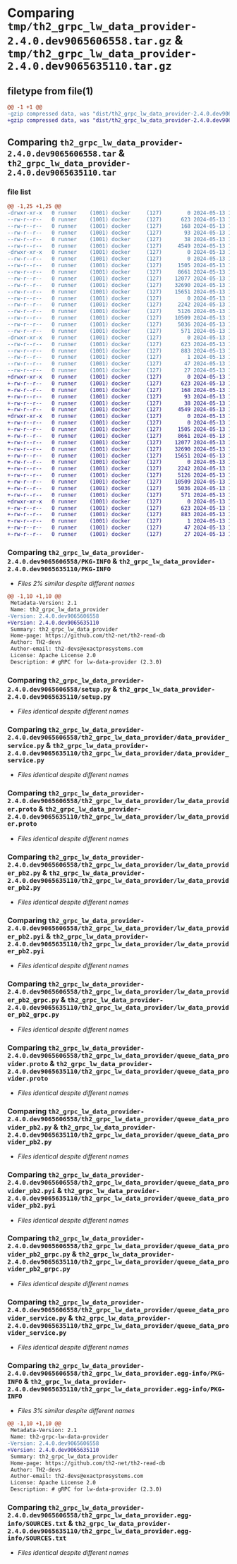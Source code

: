 # Comparing `tmp/th2_grpc_lw_data_provider-2.4.0.dev9065606558.tar.gz` & `tmp/th2_grpc_lw_data_provider-2.4.0.dev9065635110.tar.gz`

## filetype from file(1)

```diff
@@ -1 +1 @@
-gzip compressed data, was "dist/th2_grpc_lw_data_provider-2.4.0.dev9065606558.tar", last modified: Mon May 13 15:29:04 2024, max compression
+gzip compressed data, was "dist/th2_grpc_lw_data_provider-2.4.0.dev9065635110.tar", last modified: Mon May 13 15:30:44 2024, max compression
```

## Comparing `th2_grpc_lw_data_provider-2.4.0.dev9065606558.tar` & `th2_grpc_lw_data_provider-2.4.0.dev9065635110.tar`

### file list

```diff
@@ -1,25 +1,25 @@
-drwxr-xr-x   0 runner    (1001) docker     (127)        0 2024-05-13 15:29:04.000000 th2_grpc_lw_data_provider-2.4.0.dev9065606558/
--rw-r--r--   0 runner    (1001) docker     (127)      623 2024-05-13 15:29:04.000000 th2_grpc_lw_data_provider-2.4.0.dev9065606558/PKG-INFO
--rw-r--r--   0 runner    (1001) docker     (127)      168 2024-05-13 15:27:30.000000 th2_grpc_lw_data_provider-2.4.0.dev9065606558/README.md
--rw-r--r--   0 runner    (1001) docker     (127)       93 2024-05-13 15:27:30.000000 th2_grpc_lw_data_provider-2.4.0.dev9065606558/package_info.json
--rw-r--r--   0 runner    (1001) docker     (127)       38 2024-05-13 15:29:04.000000 th2_grpc_lw_data_provider-2.4.0.dev9065606558/setup.cfg
--rw-r--r--   0 runner    (1001) docker     (127)     4549 2024-05-13 15:27:30.000000 th2_grpc_lw_data_provider-2.4.0.dev9065606558/setup.py
-drwxr-xr-x   0 runner    (1001) docker     (127)        0 2024-05-13 15:29:04.000000 th2_grpc_lw_data_provider-2.4.0.dev9065606558/th2_grpc_lw_data_provider/
--rw-r--r--   0 runner    (1001) docker     (127)        0 2024-05-13 15:29:03.000000 th2_grpc_lw_data_provider-2.4.0.dev9065606558/th2_grpc_lw_data_provider/__init__.py
--rw-r--r--   0 runner    (1001) docker     (127)     1505 2024-05-13 15:28:41.000000 th2_grpc_lw_data_provider-2.4.0.dev9065606558/th2_grpc_lw_data_provider/data_provider_service.py
--rw-r--r--   0 runner    (1001) docker     (127)     8661 2024-05-13 15:27:30.000000 th2_grpc_lw_data_provider-2.4.0.dev9065606558/th2_grpc_lw_data_provider/lw_data_provider.proto
--rw-r--r--   0 runner    (1001) docker     (127)    12077 2024-05-13 15:29:03.000000 th2_grpc_lw_data_provider-2.4.0.dev9065606558/th2_grpc_lw_data_provider/lw_data_provider_pb2.py
--rw-r--r--   0 runner    (1001) docker     (127)    32690 2024-05-13 15:29:03.000000 th2_grpc_lw_data_provider-2.4.0.dev9065606558/th2_grpc_lw_data_provider/lw_data_provider_pb2.pyi
--rw-r--r--   0 runner    (1001) docker     (127)    15651 2024-05-13 15:29:03.000000 th2_grpc_lw_data_provider-2.4.0.dev9065606558/th2_grpc_lw_data_provider/lw_data_provider_pb2_grpc.py
--rw-r--r--   0 runner    (1001) docker     (127)        0 2024-05-13 15:29:03.000000 th2_grpc_lw_data_provider-2.4.0.dev9065606558/th2_grpc_lw_data_provider/py.typed
--rw-r--r--   0 runner    (1001) docker     (127)     2242 2024-05-13 15:27:30.000000 th2_grpc_lw_data_provider-2.4.0.dev9065606558/th2_grpc_lw_data_provider/queue_data_provider.proto
--rw-r--r--   0 runner    (1001) docker     (127)     5126 2024-05-13 15:29:03.000000 th2_grpc_lw_data_provider-2.4.0.dev9065606558/th2_grpc_lw_data_provider/queue_data_provider_pb2.py
--rw-r--r--   0 runner    (1001) docker     (127)    10509 2024-05-13 15:29:03.000000 th2_grpc_lw_data_provider-2.4.0.dev9065606558/th2_grpc_lw_data_provider/queue_data_provider_pb2.pyi
--rw-r--r--   0 runner    (1001) docker     (127)     5036 2024-05-13 15:29:03.000000 th2_grpc_lw_data_provider-2.4.0.dev9065606558/th2_grpc_lw_data_provider/queue_data_provider_pb2_grpc.py
--rw-r--r--   0 runner    (1001) docker     (127)      571 2024-05-13 15:28:41.000000 th2_grpc_lw_data_provider-2.4.0.dev9065606558/th2_grpc_lw_data_provider/queue_data_provider_service.py
-drwxr-xr-x   0 runner    (1001) docker     (127)        0 2024-05-13 15:29:04.000000 th2_grpc_lw_data_provider-2.4.0.dev9065606558/th2_grpc_lw_data_provider.egg-info/
--rw-r--r--   0 runner    (1001) docker     (127)      623 2024-05-13 15:29:03.000000 th2_grpc_lw_data_provider-2.4.0.dev9065606558/th2_grpc_lw_data_provider.egg-info/PKG-INFO
--rw-r--r--   0 runner    (1001) docker     (127)      883 2024-05-13 15:29:04.000000 th2_grpc_lw_data_provider-2.4.0.dev9065606558/th2_grpc_lw_data_provider.egg-info/SOURCES.txt
--rw-r--r--   0 runner    (1001) docker     (127)        1 2024-05-13 15:29:03.000000 th2_grpc_lw_data_provider-2.4.0.dev9065606558/th2_grpc_lw_data_provider.egg-info/dependency_links.txt
--rw-r--r--   0 runner    (1001) docker     (127)       47 2024-05-13 15:29:03.000000 th2_grpc_lw_data_provider-2.4.0.dev9065606558/th2_grpc_lw_data_provider.egg-info/requires.txt
--rw-r--r--   0 runner    (1001) docker     (127)       27 2024-05-13 15:29:03.000000 th2_grpc_lw_data_provider-2.4.0.dev9065606558/th2_grpc_lw_data_provider.egg-info/top_level.txt
+drwxr-xr-x   0 runner    (1001) docker     (127)        0 2024-05-13 15:30:44.000000 th2_grpc_lw_data_provider-2.4.0.dev9065635110/
+-rw-r--r--   0 runner    (1001) docker     (127)      623 2024-05-13 15:30:44.000000 th2_grpc_lw_data_provider-2.4.0.dev9065635110/PKG-INFO
+-rw-r--r--   0 runner    (1001) docker     (127)      168 2024-05-13 15:29:15.000000 th2_grpc_lw_data_provider-2.4.0.dev9065635110/README.md
+-rw-r--r--   0 runner    (1001) docker     (127)       93 2024-05-13 15:29:16.000000 th2_grpc_lw_data_provider-2.4.0.dev9065635110/package_info.json
+-rw-r--r--   0 runner    (1001) docker     (127)       38 2024-05-13 15:30:44.000000 th2_grpc_lw_data_provider-2.4.0.dev9065635110/setup.cfg
+-rw-r--r--   0 runner    (1001) docker     (127)     4549 2024-05-13 15:29:15.000000 th2_grpc_lw_data_provider-2.4.0.dev9065635110/setup.py
+drwxr-xr-x   0 runner    (1001) docker     (127)        0 2024-05-13 15:30:44.000000 th2_grpc_lw_data_provider-2.4.0.dev9065635110/th2_grpc_lw_data_provider/
+-rw-r--r--   0 runner    (1001) docker     (127)        0 2024-05-13 15:30:44.000000 th2_grpc_lw_data_provider-2.4.0.dev9065635110/th2_grpc_lw_data_provider/__init__.py
+-rw-r--r--   0 runner    (1001) docker     (127)     1505 2024-05-13 15:30:22.000000 th2_grpc_lw_data_provider-2.4.0.dev9065635110/th2_grpc_lw_data_provider/data_provider_service.py
+-rw-r--r--   0 runner    (1001) docker     (127)     8661 2024-05-13 15:29:15.000000 th2_grpc_lw_data_provider-2.4.0.dev9065635110/th2_grpc_lw_data_provider/lw_data_provider.proto
+-rw-r--r--   0 runner    (1001) docker     (127)    12077 2024-05-13 15:30:44.000000 th2_grpc_lw_data_provider-2.4.0.dev9065635110/th2_grpc_lw_data_provider/lw_data_provider_pb2.py
+-rw-r--r--   0 runner    (1001) docker     (127)    32690 2024-05-13 15:30:44.000000 th2_grpc_lw_data_provider-2.4.0.dev9065635110/th2_grpc_lw_data_provider/lw_data_provider_pb2.pyi
+-rw-r--r--   0 runner    (1001) docker     (127)    15651 2024-05-13 15:30:44.000000 th2_grpc_lw_data_provider-2.4.0.dev9065635110/th2_grpc_lw_data_provider/lw_data_provider_pb2_grpc.py
+-rw-r--r--   0 runner    (1001) docker     (127)        0 2024-05-13 15:30:44.000000 th2_grpc_lw_data_provider-2.4.0.dev9065635110/th2_grpc_lw_data_provider/py.typed
+-rw-r--r--   0 runner    (1001) docker     (127)     2242 2024-05-13 15:29:15.000000 th2_grpc_lw_data_provider-2.4.0.dev9065635110/th2_grpc_lw_data_provider/queue_data_provider.proto
+-rw-r--r--   0 runner    (1001) docker     (127)     5126 2024-05-13 15:30:44.000000 th2_grpc_lw_data_provider-2.4.0.dev9065635110/th2_grpc_lw_data_provider/queue_data_provider_pb2.py
+-rw-r--r--   0 runner    (1001) docker     (127)    10509 2024-05-13 15:30:44.000000 th2_grpc_lw_data_provider-2.4.0.dev9065635110/th2_grpc_lw_data_provider/queue_data_provider_pb2.pyi
+-rw-r--r--   0 runner    (1001) docker     (127)     5036 2024-05-13 15:30:44.000000 th2_grpc_lw_data_provider-2.4.0.dev9065635110/th2_grpc_lw_data_provider/queue_data_provider_pb2_grpc.py
+-rw-r--r--   0 runner    (1001) docker     (127)      571 2024-05-13 15:30:22.000000 th2_grpc_lw_data_provider-2.4.0.dev9065635110/th2_grpc_lw_data_provider/queue_data_provider_service.py
+drwxr-xr-x   0 runner    (1001) docker     (127)        0 2024-05-13 15:30:44.000000 th2_grpc_lw_data_provider-2.4.0.dev9065635110/th2_grpc_lw_data_provider.egg-info/
+-rw-r--r--   0 runner    (1001) docker     (127)      623 2024-05-13 15:30:44.000000 th2_grpc_lw_data_provider-2.4.0.dev9065635110/th2_grpc_lw_data_provider.egg-info/PKG-INFO
+-rw-r--r--   0 runner    (1001) docker     (127)      883 2024-05-13 15:30:44.000000 th2_grpc_lw_data_provider-2.4.0.dev9065635110/th2_grpc_lw_data_provider.egg-info/SOURCES.txt
+-rw-r--r--   0 runner    (1001) docker     (127)        1 2024-05-13 15:30:44.000000 th2_grpc_lw_data_provider-2.4.0.dev9065635110/th2_grpc_lw_data_provider.egg-info/dependency_links.txt
+-rw-r--r--   0 runner    (1001) docker     (127)       47 2024-05-13 15:30:44.000000 th2_grpc_lw_data_provider-2.4.0.dev9065635110/th2_grpc_lw_data_provider.egg-info/requires.txt
+-rw-r--r--   0 runner    (1001) docker     (127)       27 2024-05-13 15:30:44.000000 th2_grpc_lw_data_provider-2.4.0.dev9065635110/th2_grpc_lw_data_provider.egg-info/top_level.txt
```

### Comparing `th2_grpc_lw_data_provider-2.4.0.dev9065606558/PKG-INFO` & `th2_grpc_lw_data_provider-2.4.0.dev9065635110/PKG-INFO`

 * *Files 2% similar despite different names*

```diff
@@ -1,10 +1,10 @@
 Metadata-Version: 2.1
 Name: th2_grpc_lw_data_provider
-Version: 2.4.0.dev9065606558
+Version: 2.4.0.dev9065635110
 Summary: th2_grpc_lw_data_provider
 Home-page: https://github.com/th2-net/th2-read-db
 Author: TH2-devs
 Author-email: th2-devs@exactprosystems.com
 License: Apache License 2.0
 Description: # gRPC for lw-data-provider (2.3.0)
```

### Comparing `th2_grpc_lw_data_provider-2.4.0.dev9065606558/setup.py` & `th2_grpc_lw_data_provider-2.4.0.dev9065635110/setup.py`

 * *Files identical despite different names*

### Comparing `th2_grpc_lw_data_provider-2.4.0.dev9065606558/th2_grpc_lw_data_provider/data_provider_service.py` & `th2_grpc_lw_data_provider-2.4.0.dev9065635110/th2_grpc_lw_data_provider/data_provider_service.py`

 * *Files identical despite different names*

### Comparing `th2_grpc_lw_data_provider-2.4.0.dev9065606558/th2_grpc_lw_data_provider/lw_data_provider.proto` & `th2_grpc_lw_data_provider-2.4.0.dev9065635110/th2_grpc_lw_data_provider/lw_data_provider.proto`

 * *Files identical despite different names*

### Comparing `th2_grpc_lw_data_provider-2.4.0.dev9065606558/th2_grpc_lw_data_provider/lw_data_provider_pb2.py` & `th2_grpc_lw_data_provider-2.4.0.dev9065635110/th2_grpc_lw_data_provider/lw_data_provider_pb2.py`

 * *Files identical despite different names*

### Comparing `th2_grpc_lw_data_provider-2.4.0.dev9065606558/th2_grpc_lw_data_provider/lw_data_provider_pb2.pyi` & `th2_grpc_lw_data_provider-2.4.0.dev9065635110/th2_grpc_lw_data_provider/lw_data_provider_pb2.pyi`

 * *Files identical despite different names*

### Comparing `th2_grpc_lw_data_provider-2.4.0.dev9065606558/th2_grpc_lw_data_provider/lw_data_provider_pb2_grpc.py` & `th2_grpc_lw_data_provider-2.4.0.dev9065635110/th2_grpc_lw_data_provider/lw_data_provider_pb2_grpc.py`

 * *Files identical despite different names*

### Comparing `th2_grpc_lw_data_provider-2.4.0.dev9065606558/th2_grpc_lw_data_provider/queue_data_provider.proto` & `th2_grpc_lw_data_provider-2.4.0.dev9065635110/th2_grpc_lw_data_provider/queue_data_provider.proto`

 * *Files identical despite different names*

### Comparing `th2_grpc_lw_data_provider-2.4.0.dev9065606558/th2_grpc_lw_data_provider/queue_data_provider_pb2.py` & `th2_grpc_lw_data_provider-2.4.0.dev9065635110/th2_grpc_lw_data_provider/queue_data_provider_pb2.py`

 * *Files identical despite different names*

### Comparing `th2_grpc_lw_data_provider-2.4.0.dev9065606558/th2_grpc_lw_data_provider/queue_data_provider_pb2.pyi` & `th2_grpc_lw_data_provider-2.4.0.dev9065635110/th2_grpc_lw_data_provider/queue_data_provider_pb2.pyi`

 * *Files identical despite different names*

### Comparing `th2_grpc_lw_data_provider-2.4.0.dev9065606558/th2_grpc_lw_data_provider/queue_data_provider_pb2_grpc.py` & `th2_grpc_lw_data_provider-2.4.0.dev9065635110/th2_grpc_lw_data_provider/queue_data_provider_pb2_grpc.py`

 * *Files identical despite different names*

### Comparing `th2_grpc_lw_data_provider-2.4.0.dev9065606558/th2_grpc_lw_data_provider/queue_data_provider_service.py` & `th2_grpc_lw_data_provider-2.4.0.dev9065635110/th2_grpc_lw_data_provider/queue_data_provider_service.py`

 * *Files identical despite different names*

### Comparing `th2_grpc_lw_data_provider-2.4.0.dev9065606558/th2_grpc_lw_data_provider.egg-info/PKG-INFO` & `th2_grpc_lw_data_provider-2.4.0.dev9065635110/th2_grpc_lw_data_provider.egg-info/PKG-INFO`

 * *Files 3% similar despite different names*

```diff
@@ -1,10 +1,10 @@
 Metadata-Version: 2.1
 Name: th2-grpc-lw-data-provider
-Version: 2.4.0.dev9065606558
+Version: 2.4.0.dev9065635110
 Summary: th2_grpc_lw_data_provider
 Home-page: https://github.com/th2-net/th2-read-db
 Author: TH2-devs
 Author-email: th2-devs@exactprosystems.com
 License: Apache License 2.0
 Description: # gRPC for lw-data-provider (2.3.0)
```

### Comparing `th2_grpc_lw_data_provider-2.4.0.dev9065606558/th2_grpc_lw_data_provider.egg-info/SOURCES.txt` & `th2_grpc_lw_data_provider-2.4.0.dev9065635110/th2_grpc_lw_data_provider.egg-info/SOURCES.txt`

 * *Files identical despite different names*

